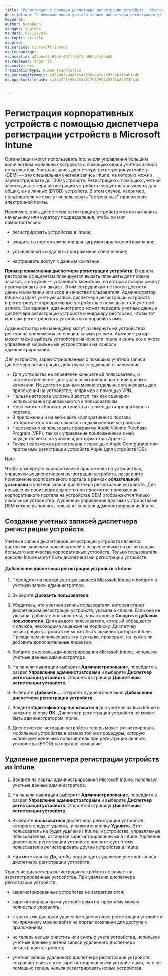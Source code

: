 ```yaml
---
title: "Регистрация с помощью диспетчера регистрации устройств | Microsoft Intune"
description: "С помощью одной учетной записи диспетчера регистрации устройств (DEM) можно управлять множеством общих мобильных устройств, принадлежащих компании."
keywords: 
author: NathBarn
manager: angrobe
ms.date: 07/12/2016
ms.topic: article
ms.prod: 
ms.service: microsoft-intune
ms.technology: 
ms.assetid: a23abc61-69ed-44f1-9b71-b86aefc6ba03
ms.reviewer: dagerrit
ms.suite: ems
translationtype: Human Translation
ms.sourcegitcommit: e332bbf9aa8f6543950eba7e1fd734b3fb4b1edb
ms.openlocfilehash: ca81a72fe98d454591765296445215a2b574243b


---
```



# Регистрация корпоративных устройств с помощью диспетчера регистрации устройств в Microsoft Intune
Организации могут использовать Intune для управления большим количеством мобильных устройств с помощью одной учетной записи пользователя. Учетная запись *диспетчера регистрации устройств* (DEM) — это специальная учетная запись Intune, на которую можно зарегистрировать до 1000 устройств. Регистрацию с помощью учетной записи диспетчера регистрации устройств следует использовать для общих, а не личных (BYOD) устройств. В этом случае, например, пользователи не смогут использовать "встроенные" приложения электронной почты.

Например, роль диспетчера регистрации устройств можно назначить начальнику или куратору подразделения, чтобы он мог самостоятельно:

-   регистрировать устройства в Intune;

-   входить на портал компании для загрузки приложений компании;

-   устанавливать и удалять программное обеспечение;

-   настраивать доступ к данным компании.


**Пример применения диспетчера регистрации устройств.** В одном ресторане официантам планируется выдать планшеты для приема заказов, а на кухне — установить мониторы, на которых повара смогут просматривать эти заказы. Этим сотрудникам не нужен доступ к данным компании или вход в качестве пользователя. Администратор Intune создает учетную запись диспетчера регистрации устройств и регистрирует корпоративные устройства с помощью этой учетной записи. Как вариант, администратор может передать учетные данные диспетчера регистрации устройств менеджеру ресторана, чтобы тот мог сам регистрировать устройства и управлять ими.

Администратор или менеджер могут развернуть на устройствах ресторана приложения со специальными ролями. Администратор может также выбрать устройство на консоли Intune и снять его с учета управления мобильными устройствами на консоли администрирования.

Для устройств, зарегистрированных с помощью учетной записи диспетчера регистрации, действуют следующие ограничения.
  - Для устройства не определен конкретный пользователь, и соответственно нет доступа к электронной почте или данным компании. Но доступ к данным можно отдельно организовать для приложений на устройстве, например с помощью VPN.
  - Нельзя настроить условный доступ, так как сценарии использования привязываются к пользователям.
  - Невозможно сбросить устройства с помощью корпоративного портала.
  - В приложении и на веб-сайте корпоративного портала отображаются только локально подключенные устройства.
  - Невозможно использовать программу Apple Volume Purchase Program (VPP), так как управление приложениями в ней осуществляется на уровне идентификатора Apple ID.
  - Также невозможна регистрация с помощью Apple Configurator или программы регистрации устройств Apple (для устройств iOS).

> [!NOTE]
> Чтобы развернуть корпоративные приложения на устройствах, управляемых диспетчером регистрации устройств, разверните приложение корпоративного портала в рамках **обязательной установки** в учетной записи диспетчера регистрации устройств.
> Для повышения производительности при просмотре приложения корпоративного портала на устройстве DEM отображаются только локальные устройства. Удаленное управление другими устройствами DEM можно выполнять только из консоли администрирования Intune.

## Создание учетных записей диспетчера регистрации устройств
Учетные записи диспетчеров регистрации устройств являются учетными записями пользователей с разрешениями на регистрацию большого количества корпоративных устройств. Только пользователи консоли Intune могут быть диспетчерами регистрации устройств.

#### Добавление диспетчера регистрации устройств в Intune

1.  Перейдите на [портал учетных записей Microsoft Intune](http://go.microsoft.com/fwlink/?LinkId=698854) и войдите в учетную запись администратора.

2.  Выберите **Добавить пользователя**.

3.  Убедитесь, что учетная запись пользователя, которая станет диспетчером регистрации устройств, указана в списке. Если она не указана, добавьте пользователя, нажав кнопку **Создать** и **добавив пользователя**. Для каждого пользователя, который обращается к службе, необходима лицензия на подписку. Диспетчер регистрации устройств не может быть администратором Intune. Прежде чем использовать эту функцию, проверьте, не нужно ли добавить дополнительные лицензии.

4.  Войдите в [консоль администрирования Microsoft Intune](http://manage.microsoft.com), используя учетные данные администратора.

5.  На панели навигации выберите **Администрирование**, перейдите в раздел **Управление администраторами** и выберите **Диспетчер регистрации устройств**. Откроется страница **Диспетчеры регистрации устройств**.

6.  Выберите **Добавить...**. Откроется диалоговое окно **Добавление диспетчера регистрации устройств** .

7.  Введите **Идентификатор пользователя** для учетной записи Intune и нажмите кнопку **ОК**. Диспетчер регистрации устройств не может быть администратором Intune.

8.  Диспетчер регистрации устройств теперь может регистрировать мобильные устройства в рамках той же процедуры, которую использует конечный пользователь при регистрации личного устройства (BYOD) на портале компании.

## Удаление диспетчера регистрации устройств из Intune

1.  Войдите на [портал администрирования Microsoft Intune](http://manage.microsoft.com), используя учетные данные администратора.

2.  На панели навигации выберите **Администрирование**, перейдите в раздел **Управление администраторами** и выберите **Диспетчер регистрации устройств**. Откроется страница **Диспетчеры регистрации устройств**.

3.  Выберите **пользователя** диспетчера регистрации устройств, которого следует удалить, и нажмите кнопку **Удалить**. Этот пользователь не будет удален из Intune, и устройства, управляемые пользователем, останутся зарегистрированными в Intune. Удаление диспетчера регистрации устройств препятствует этому пользователю регистрировать другие устройства в Intune.

4.  Нажмите кнопку **Да**, чтобы подтвердить удаление учетной записи диспетчера регистрации устройств.

Удаление диспетчера регистрации устройств не влияет на зарегистрированные устройства. При удалении диспетчера регистрации устройств:

-   зарегистрированные устройства не затрагиваются;

-   зарегистрированными устройствами по-прежнему можно полностью управлять;

-   с учетными данными удаленного диспетчера регистрации устройств по-прежнему можно войти на портал компании для доступа к приложениям;

-   но теперь нельзя очистить или снять с учета устройства, используя учетные данные учетной записи удаленного диспетчера регистрации устройств;

-   учетная запись удаленного диспетчера регистрации устройств сохраняет связь с уже зарегистрированными устройствами, но с ее помощью теперь нельзя регистрировать новые устройства.



<!--HONumber=Sep16_HO1-->


